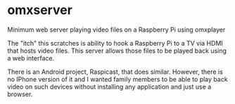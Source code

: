 # omxserver
Minimum web server playing video files on a Raspberry Pi using omxplayer

The "itch" this scratches is ability to hook a Raspberry Pi to a TV via HDMI that hosts video files. This server allows those files to
be played back using a web interface. 

There is an Android project, Raspicast, that does similar. However, there is no IPhone version of it and I wanted family members to be able 
to play back video on such devices without installing any application and just use a browser.



